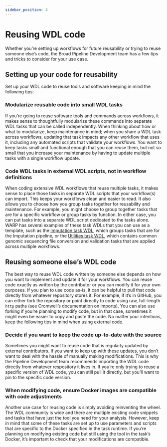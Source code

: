 ```yaml
---
sidebar_position: 4
---
```

# Reusing WDL code
Whether you’re setting up workflows for future reusability or trying to reuse someone else’s code, the Broad Pipeline Development team has a few tips and tricks to consider for your use case.

## Setting up your code for reusability
Set up your WDL code to reuse tools and software keeping in mind the following tips:

### Modularize reusable code into small WDL tasks
If you’re going to reuse software tools and commands across workflows, it makes sense to thoughtfully modularize these commands into separate WDL tasks that can be called independently. When thinking about how or what to modularize, keep maintenance in mind; when you share a WDL task across workflows, updating that task impacts any other workflow that uses it, including any automated scripts that validate your workflows. You want to keep tasks small and functional enough that you can reuse them, but not so small that you increase your maintenance by having to update multiple tasks with a single workflow update. 

### Code WDL tasks in external WDL scripts, not in workflow definitions
When coding extensive WDL workflows that reuse multiple tasks, it makes sense to place those tasks in separate WDL scripts that your workflow(s) can import. This keeps your workflows clean and easier to read. It also allows you to choose how you group tasks together for reusability and maintenance. For example, you might choose to group together tasks that are for a specific workflow or group tasks by function. In either case, you can put tasks into a separate WDL script dedicated to the tasks alone. WARP has several examples of these task WDLs that you can use as a template, such as the [Imputation task WDL](https://github.com/broadinstitute/warp/blob/master/tasks/broad/ImputationTasks.wdl), which groups tasks that are for the Imputation pipeline, or the [Utilities task WDL](https://github.com/broadinstitute/warp/blob/master/tasks/broad/Utilities.wdl), which contains common genomic sequencing file conversion and validation tasks that are applied across multiple workflows. 

## Reusing someone else’s WDL code
The best way to reuse WDL code written by someone else depends on how you want to implement and update it for your workflows. You can reuse code exactly as written by the contributor or you can modify it for your own purposes. If you plan to use code as-is, it can be helpful to pull that code directly from whatever repository stores it. For example, if it’s in GitHub, you can either fork the repository or point directly to code using raw, full-length `http` paths (see Cromwell’s documentation on imports). You can also use forking if you’re planning to modify code, but in that case, sometimes it might even be easier to copy and paste the code. No matter your intentions, keep the following tips in mind when using external code.

### Decide if you want to keep the code up-to-date with the source
Sometimes you might want to reuse code that is regularly updated by external contributors. If you want to keep up with these updates, you don’t want to deal with the hassle of manually making modifications. This is why the Pipeline Development team recommends importing the WDL code directly from whatever respository it lives in. If you’re only trying to reuse a specific version of WDL code, you can still pull it directly, but you’ll want to pin to the specific code version.

### When modifying code, ensure Docker images are compatible with code adjustments
Another use case for reusing code is simply avoiding reinventing the wheel. The WDL community is wide and there are multiple existing code snippets and tasks that have just the tool you need for your analysis. However, keep in mind that some of these tasks are set up to use parameters and scripts that are specific to the Docker specified in the task runtime. If you’re planning on modifying existing code but still using the tool in the task’s Docker, it’s important to check that your modifications are compatible. 
